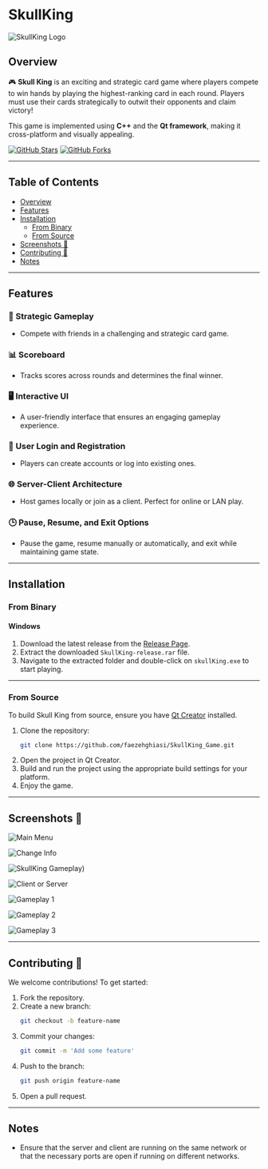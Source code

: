 # SkullKing

![SkullKing Logo](https://via.placeholder.com/800x200.png?text=Skull+King+Game)

## Overview

🎮 **Skull King** is an exciting and strategic card game where players compete to win hands by playing the highest-ranking card in each round. Players must use their cards strategically to outwit their opponents and claim victory! 

This game is implemented using **C++** and the **Qt framework**, making it cross-platform and visually appealing.

[![GitHub Stars]([https://img.shields.io/github/stars/faezehghiasi/SkullKing_Game?style=social)](https://github.com/faezehghiasi/SkullKing_Game/stargazers](https://github.com/faezehghiasi/SkullKing_Game/blob/main/images/Screenshot%202024-12-12%20224828.png))
[![GitHub Forks]([https://img.shields.io/github/forks/faezehghiasi/SkullKing_Game?style=social)](https://github.com/faezehghiasi/SkullKing_Game/network/members](https://github.com/faezehghiasi/SkullKing_Game/blob/main/images/Screenshot%202024-12-12%20224828.png))

---

## Table of Contents

- [Overview](#overview)
- [Features](#features)
- [Installation](#installation)
  - [From Binary](#from-binary)
  - [From Source](#from-source)
- [Screenshots 📸](#screenshots-)
- [Contributing 🤝](#contributing-)
- [Notes](#notes)

---

## Features

### 🎯 Strategic Gameplay
- Compete with friends in a challenging and strategic card game.

### 📊 Scoreboard
- Tracks scores across rounds and determines the final winner.

### 🖥️ Interactive UI
- A user-friendly interface that ensures an engaging gameplay experience.

### 🔑 User Login and Registration
- Players can create accounts or log into existing ones.

### 🌐 Server-Client Architecture
- Host games locally or join as a client. Perfect for online or LAN play.

### 🕒 Pause, Resume, and Exit Options
- Pause the game, resume manually or automatically, and exit while maintaining game state.

---

## Installation

### From Binary

#### Windows
1. Download the latest release from the [Release Page](https://github.com/faezehghiasi/SkullKing_Game/releases/tag/v1.0.0).
2. Extract the downloaded `SkullKing-release.rar` file.
3. Navigate to the extracted folder and double-click on `skullKing.exe` to start playing.

---

### From Source

To build Skull King from source, ensure you have [Qt Creator](https://www.qt.io/download) installed.

1. Clone the repository:
   ```bash
   git clone https://github.com/faezehghiasi/SkullKing_Game.git
2. Open the project in Qt Creator.
3. Build and run the project using the appropriate build settings for your platform.
4. Enjoy the game.

---

## Screenshots 📸





![Main Menu](https://github.com/faezehghiasi/SkullKing_Game/blob/main/images/Screenshot%202024-12-12%20225041.png?raw=true)


![Change Info](https://github.com/faezehghiasi/SkullKing_Game/blob/main/images/Screenshot%202024-12-12%20225522.png?raw=true)


![SkullKing Gameplay](https://github.com/faezehghiasi/SkullKing_Game/blob/main/images/Screenshot%202024-12-12%20224828.png?raw=true))


![Client or Server](https://github.com/faezehghiasi/SkullKing_Game/blob/main/images/Screenshot%202024-12-12%20225100.png?raw=true)


![Gameplay 1](https://github.com/faezehghiasi/SkullKing_Game/blob/main/images/Screenshot%202024-12-12%20225441.png?raw=true)


![Gameplay 2](https://github.com/faezehghiasi/SkullKing_Game/blob/main/images/Screenshot%202024-12-12%20225454.png?raw=true)


![Gameplay 3](https://github.com/faezehghiasi/SkullKing_Game/blob/main/images/Screenshot%202024-12-12%20225509.png?raw=true)

---

## Contributing 🤝

We welcome contributions! To get started:

1. Fork the repository.
2. Create a new branch:
   ```bash
   git checkout -b feature-name
3. Commit your changes:
   ```bash
   git commit -m 'Add some feature'
4. Push to the branch:
   ```bash
   git push origin feature-name
5. Open a pull request.

---

## Notes

- Ensure that the server and client are running on the same network or that the necessary ports are open if running on different networks.








